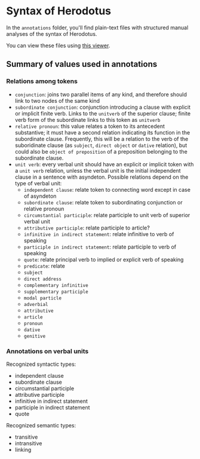 # Syntax of Herodotus


In the `annotations` folder, you'll find plain-text files with structured manual analyses of the syntax of Herodotus.

You can view these files using [this viewer](https://github.com/neelsmith/greeksyntaxviewer).


## Summary of values used in annotations




### Relations among tokens


- `conjunction`: joins two parallel items of any kind, and therefore should link to two nodes of the same kind
- `subordinate conjunction`: conjunction introducing a clause with explicit or implicit finite verb. Links to the `unitverb` of the superior clause; finite verb form of the subordinate links to this token as `unitverb`
- `relative pronoun`: this value relates a token to its antecedent substantive; it must have a second relation indicating its function in the subordinate clause. Frequently, this will be a relation to the verb of the suboridinate clause (as `subject`, `direct object` or `dative` relation), but could also be `object of preposition` of a preposition belonging to the subordinate clause.
- `unit verb`: every verbal unit should have an explicit or implicit token with a `unit verb` relation, unless the verbal unit is the initial independent clause in a sentence with asyndeton. Possible relations depend on the type of verbal unit:
    - `independent clause`: relate token to connecting word except in case of asyndeton
   - `subordinate clause`: relate token to subordinating conjunction or relative pronoun
    - `circumstantial participle`: relate participle to unit verb of superior verbal unit
    - `attributive participle`: relate participle to article?
    - `infinitive in indirect statement`: relate infinitive to verb of speaking
    - `participle in indirect statement`: relate participle to verb of speaking
    - `quote`: relate principal verb to implied or explicit verb of speaking
    - `predicate`: relate
    - `subject`
    - `direct address`
    - `complementary infinitive`
    - `supplementary participle`
    - `modal particle`
    - `adverbial`
    - `attributive`
    - `article`
    - `pronoun`
    - `dative`
    - `genitive`



### Annotations on verbal units

Recognized syntactic types:

- independent clause
- subordinate clause
- circumstantial participle
- attributive participle
- infinitive in indirect statement
- participle in indirect statement
- quote

Recognized semantic types:


- transitive
- intransitive
- linking
